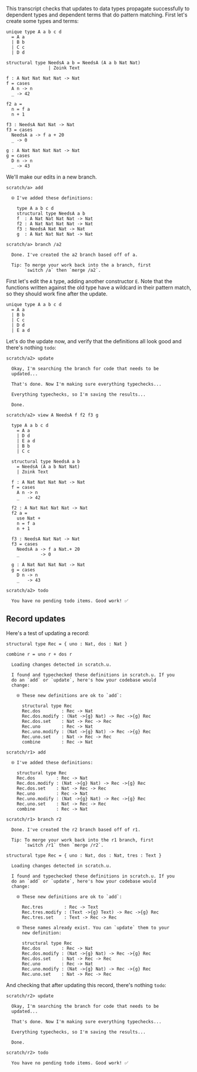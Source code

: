 This transcript checks that updates to data types propagate successfully to dependent types and dependent terms that do pattern matching. First let's create some types and terms:

``` unison
unique type A a b c d
  = A a
  | B b
  | C c
  | D d

structural type NeedsA a b = NeedsA (A a b Nat Nat)
                | Zoink Text

f : A Nat Nat Nat Nat -> Nat
f = cases
  A n -> n
  _ -> 42

f2 a =
  n = f a
  n + 1

f3 : NeedsA Nat Nat -> Nat
f3 = cases
  NeedsA a -> f a + 20
  _ -> 0

g : A Nat Nat Nat Nat -> Nat
g = cases
  D n -> n
  _ -> 43
```

We'll make our edits in a new branch.

``` ucm
scratch/a> add

  ⍟ I've added these definitions:
  
    type A a b c d
    structural type NeedsA a b
    f  : A Nat Nat Nat Nat -> Nat
    f2 : A Nat Nat Nat Nat -> Nat
    f3 : NeedsA Nat Nat -> Nat
    g  : A Nat Nat Nat Nat -> Nat

scratch/a> branch /a2

  Done. I've created the a2 branch based off of a.
  
  Tip: To merge your work back into the a branch, first
       `switch /a` then `merge /a2`.

```

First let's edit the `A` type, adding another constructor `E`. Note that the functions written against the old type have a wildcard in their pattern match, so they should work fine after the update.

``` unison
unique type A a b c d
  = A a
  | B b
  | C c
  | D d
  | E a d
```

Let's do the update now, and verify that the definitions all look good and there's nothing `todo`:

``` ucm
scratch/a2> update

  Okay, I'm searching the branch for code that needs to be
  updated...

  That's done. Now I'm making sure everything typechecks...

  Everything typechecks, so I'm saving the results...

  Done.

scratch/a2> view A NeedsA f f2 f3 g

  type A a b c d
    = A a
    | D d
    | E a d
    | B b
    | C c
  
  structural type NeedsA a b
    = NeedsA (A a b Nat Nat)
    | Zoink Text
  
  f : A Nat Nat Nat Nat -> Nat
  f = cases
    A n -> n
    _   -> 42
  
  f2 : A Nat Nat Nat Nat -> Nat
  f2 a =
    use Nat +
    n = f a
    n + 1
  
  f3 : NeedsA Nat Nat -> Nat
  f3 = cases
    NeedsA a -> f a Nat.+ 20
    _        -> 0
  
  g : A Nat Nat Nat Nat -> Nat
  g = cases
    D n -> n
    _   -> 43

scratch/a2> todo

  You have no pending todo items. Good work! ✅

```

## Record updates

Here's a test of updating a record:

``` unison
structural type Rec = { uno : Nat, dos : Nat }

combine r = uno r + dos r
```

``` ucm
  Loading changes detected in scratch.u.

  I found and typechecked these definitions in scratch.u. If you
  do an `add` or `update`, here's how your codebase would
  change:
  
    ⍟ These new definitions are ok to `add`:
    
      structural type Rec
      Rec.dos        : Rec -> Nat
      Rec.dos.modify : (Nat ->{g} Nat) -> Rec ->{g} Rec
      Rec.dos.set    : Nat -> Rec -> Rec
      Rec.uno        : Rec -> Nat
      Rec.uno.modify : (Nat ->{g} Nat) -> Rec ->{g} Rec
      Rec.uno.set    : Nat -> Rec -> Rec
      combine        : Rec -> Nat

```

``` ucm
scratch/r1> add

  ⍟ I've added these definitions:
  
    structural type Rec
    Rec.dos        : Rec -> Nat
    Rec.dos.modify : (Nat ->{g} Nat) -> Rec ->{g} Rec
    Rec.dos.set    : Nat -> Rec -> Rec
    Rec.uno        : Rec -> Nat
    Rec.uno.modify : (Nat ->{g} Nat) -> Rec ->{g} Rec
    Rec.uno.set    : Nat -> Rec -> Rec
    combine        : Rec -> Nat

scratch/r1> branch r2

  Done. I've created the r2 branch based off of r1.
  
  Tip: To merge your work back into the r1 branch, first
       `switch /r1` then `merge /r2`.

```

``` unison
structural type Rec = { uno : Nat, dos : Nat, tres : Text }
```

``` ucm
  Loading changes detected in scratch.u.

  I found and typechecked these definitions in scratch.u. If you
  do an `add` or `update`, here's how your codebase would
  change:
  
    ⍟ These new definitions are ok to `add`:
    
      Rec.tres        : Rec -> Text
      Rec.tres.modify : (Text ->{g} Text) -> Rec ->{g} Rec
      Rec.tres.set    : Text -> Rec -> Rec
    
    ⍟ These names already exist. You can `update` them to your
      new definition:
    
      structural type Rec
      Rec.dos        : Rec -> Nat
      Rec.dos.modify : (Nat ->{g} Nat) -> Rec ->{g} Rec
      Rec.dos.set    : Nat -> Rec -> Rec
      Rec.uno        : Rec -> Nat
      Rec.uno.modify : (Nat ->{g} Nat) -> Rec ->{g} Rec
      Rec.uno.set    : Nat -> Rec -> Rec

```

And checking that after updating this record, there's nothing `todo`:

``` ucm
scratch/r2> update

  Okay, I'm searching the branch for code that needs to be
  updated...

  That's done. Now I'm making sure everything typechecks...

  Everything typechecks, so I'm saving the results...

  Done.

scratch/r2> todo

  You have no pending todo items. Good work! ✅

```
